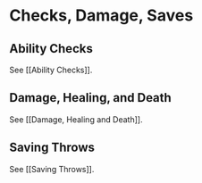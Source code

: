 # Checks, Damage, Saves

## Ability Checks

See [[Ability Checks]].

## Damage, Healing, and Death

See [[Damage, Healing and Death]].

## Saving Throws

See [[Saving Throws]].